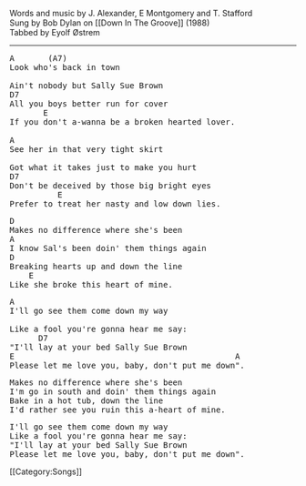 Words and music by J. Alexander, E Montgomery and T. Stafford<br>
Sung by Bob Dylan on [[Down In The Groove]] (1988)<br>
Tabbed by Eyolf Østrem

----
<pre class="verse">
A       (A7)
Look who's back in town

Ain't nobody but Sally Sue Brown
D7
All you boys better run for cover
       E
If you don't a-wanna be a broken hearted lover.

A
See her in that very tight skirt

Got what it takes just to make you hurt
D7
Don't be deceived by those big bright eyes
          E
Prefer to treat her nasty and low down lies.
</pre>

<pre class="refrain">
D
Makes no difference where she's been
A
I know Sal's been doin' them things again
D
Breaking hearts up and down the line
    E
Like she broke this heart of mine.
</pre>

<pre class="verse">
A
I'll go see them come down my way

Like a fool you're gonna hear me say:
      D7
"I'll lay at your bed Sally Sue Brown
E                                              A
Please let me love you, baby, don't put me down".
</pre>

<pre class="refrain">
Makes no difference where she's been
I'm go in south and doin' them things again
Bake in a hot tub, down the line
I'd rather see you ruin this a-heart of mine.
</pre>

<pre class="verse">
I'll go see them come down my way
Like a fool you're gonna hear me say:
"I'll lay at your bed Sally Sue Brown
Please let me love you, baby, don't put me down".
</pre>

[[Category:Songs]]